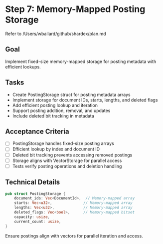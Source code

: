 # Step 7: Memory-Mapped Posting Storage

Refer to /Users/wballard/github/shardex/plan.md

## Goal
Implement fixed-size memory-mapped storage for posting metadata with efficient lookups.

## Tasks
- Create PostingStorage struct for posting metadata arrays
- Implement storage for document IDs, starts, lengths, and deleted flags
- Add efficient posting lookup and iteration
- Support posting addition, removal, and updates
- Include deleted bit tracking in metadata

## Acceptance Criteria
- [ ] PostingStorage handles fixed-size posting arrays
- [ ] Efficient lookup by index and document ID
- [ ] Deleted bit tracking prevents accessing removed postings
- [ ] Storage aligns with VectorStorage for parallel access
- [ ] Tests verify posting operations and deletion handling

## Technical Details
```rust
pub struct PostingStorage {
    document_ids: Vec<DocumentId>,  // Memory-mapped array
    starts: Vec<u32>,              // Memory-mapped array  
    lengths: Vec<u32>,             // Memory-mapped array
    deleted_flags: Vec<bool>,      // Memory-mapped bitset
    capacity: usize,
    current_count: usize,
}
```

Ensure postings align with vectors for parallel iteration and access.